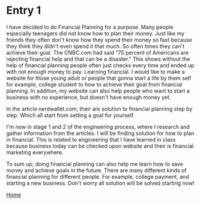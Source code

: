 # Entry 1

I have decided to do Financial Planning for a purpose. Many people especially teenagers did not know how to plan their money. Just like my friends they often don't know how they spend their money so fast because they think they didn't even spend it that much. So often times they can't achieve their goal. The CNBC.com had said "75 percent of Americans are rejecting financial help and that can be a disaster." This shows without the help of financial planning people often just checks every time and ended up with not enough money to pay. Learning financial. I would like to make a website for those young adult or people that gonna start a life by them self for example, college student to how to achieve their goal from financial planning. In addition, my website can also help people who want to start a business with no experience, but doesn't have enough money yet. 

In the article nerdwallet.com, their are solution to financial planning step by step. Which all start from setting a goal for yourself.

I'm now in stage 1 and 2 of the engineering process, where I research and gather information from the articles. I will be finding solution for how to plan in financial. This is related to engineering that I have learned in class because business today can be checked upon website and their is financial marketing everywhere.

To sum up, doing financial planning can also help me learn how to save money and achieve goals in the future. There are many different kinds of financial planning for different people. For example, college payment, and starting a new business. Don't worry all solution will be solved starting now!

[Home](../README.md)
